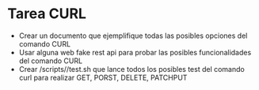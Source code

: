 # Tarea CURL

- Crear un documento que ejemplifique todas las posibles opciones del comando CURL
- Usar alguna web fake rest api para probar las posibles funcionalidades del comando CURL
- Crear /scripts//test.sh que lance todos los posibles test del comando curl para realizar GET, PORST, DELETE, PATCHPUT
